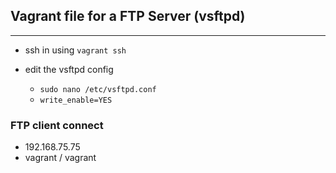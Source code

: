 ## Vagrant file for a FTP Server (vsftpd)
-------

 - ssh in using ```vagrant ssh``` 
 
 - edit the vsftpd config
   - ```sudo nano /etc/vsftpd.conf```
   - ```write_enable=YES```

### FTP client connect
  - 192.168.75.75
  - vagrant / vagrant
